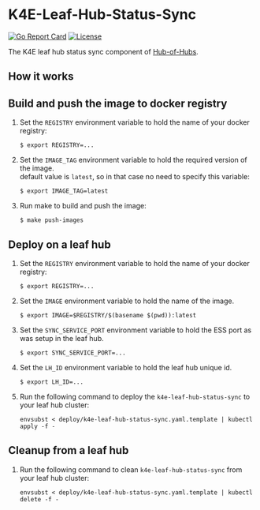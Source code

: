[comment]: # ( Copyright Contributors to the Open Cluster Management project )

# K4E-Leaf-Hub-Status-Sync

[![Go Report Card](https://goreportcard.com/badge/github.com/open-cluster-management/k4e-leaf-hub-status-sync)](https://goreportcard.com/report/github.com/open-cluster-management/k4e-leaf-hub-status-sync)
[![License](https://img.shields.io/github/license/open-cluster-management/k4e-leaf-hub-status-sync)](/LICENSE)

The K4E leaf hub status sync component of [Hub-of-Hubs](https://github.com/open-cluster-management/hub-of-hubs).

## How it works

## Build and push the image to docker registry

1.  Set the `REGISTRY` environment variable to hold the name of your docker registry:
    ```
    $ export REGISTRY=...
    ```
    
1.  Set the `IMAGE_TAG` environment variable to hold the required version of the image.  
    default value is `latest`, so in that case no need to specify this variable:
    ```
    $ export IMAGE_TAG=latest
    ```
    
1.  Run make to build and push the image:
    ```
    $ make push-images
    ```

## Deploy on a leaf hub

1.  Set the `REGISTRY` environment variable to hold the name of your docker registry:
    ```
    $ export REGISTRY=...
    ```
    
1.  Set the `IMAGE` environment variable to hold the name of the image.

    ```
    $ export IMAGE=$REGISTRY/$(basename $(pwd)):latest
    ```

1.  Set the `SYNC_SERVICE_PORT` environment variable to hold the ESS port as was setup in the leaf hub.
    ```
    $ export SYNC_SERVICE_PORT=...
    ```
    
1.  Set the `LH_ID` environment variable to hold the leaf hub unique id.
    ```
    $ export LH_ID=...
    ```
    
1.  Run the following command to deploy the `k4e-leaf-hub-status-sync` to your leaf hub cluster:  
    ```
    envsubst < deploy/k4e-leaf-hub-status-sync.yaml.template | kubectl apply -f -
    ```
    
## Cleanup from a leaf hub
    
1.  Run the following command to clean `k4e-leaf-hub-status-sync` from your leaf hub cluster:  
    ```
    envsubst < deploy/k4e-leaf-hub-status-sync.yaml.template | kubectl delete -f -
    ```
